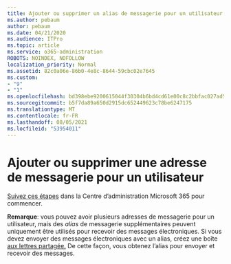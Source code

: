 ```yaml
---
title: Ajouter ou supprimer un alias de messagerie pour un utilisateur
ms.author: pebaum
author: pebaum
ms.date: 04/21/2020
ms.audience: ITPro
ms.topic: article
ms.service: o365-administration
ROBOTS: NOINDEX, NOFOLLOW
localization_priority: Normal
ms.assetid: 82c0a06e-86b0-4e8c-8644-59cbc02e7645
ms.custom:
- "9"
- "1"
ms.openlocfilehash: bd398ebe9200615044f30304b6bd4cd61e00c8c2bbfac027ad50c9f5489b1734
ms.sourcegitcommit: b5f7da89a650d2915dc652449623c78be6247175
ms.translationtype: MT
ms.contentlocale: fr-FR
ms.lasthandoff: 08/05/2021
ms.locfileid: "53954011"
---
```

# <a name="add-or-remove-an-email-address-for-a-user"></a>Ajouter ou supprimer une adresse de messagerie pour un utilisateur

[Suivez ces étapes](https://portal.office.com/AdminPortal/Home#/AssistedGuide/addemailoptions) dans la Centre d’administration Microsoft 365 pour commencer.

 **Remarque**: vous pouvez avoir plusieurs adresses de messagerie pour un utilisateur, mais des  *alias*  de messagerie supplémentaires peuvent uniquement être utilisés pour recevoir des messages électroniques. Si vous devez envoyer des messages électroniques avec un alias, créez une boîte [aux lettres partagée.](https://docs.microsoft.com/microsoft-365/admin/email/create-a-shared-mailbox) De cette façon, vous obtenez l’alias pour envoyer et recevoir des messages.
  